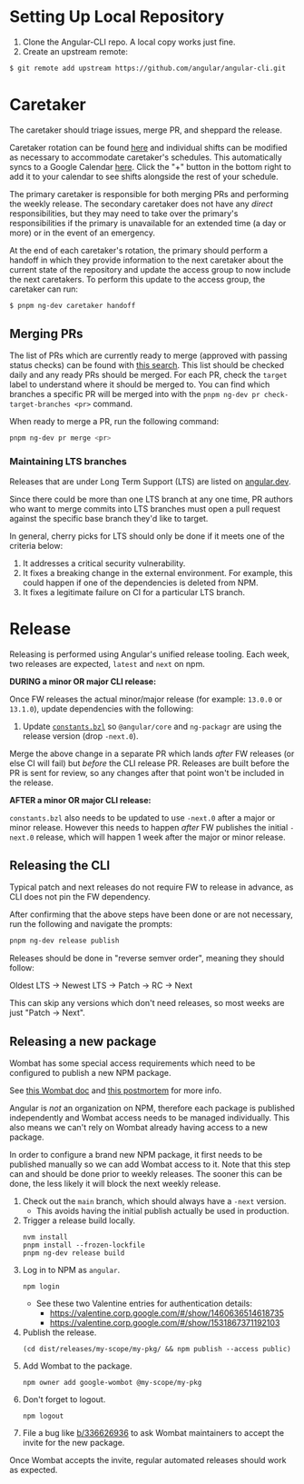 # Setting Up Local Repository

1. Clone the Angular-CLI repo. A local copy works just fine.
1. Create an upstream remote:

```bash
$ git remote add upstream https://github.com/angular/angular-cli.git
```

# Caretaker

The caretaker should triage issues, merge PR, and sheppard the release.

Caretaker rotation can be found
[here](https://rotations.corp.google.com/rotation/5117919353110528) and individual shifts can
be modified as necessary to accommodate caretaker's schedules. This automatically syncs to a
Google Calendar
[here](https://calendar.google.com/calendar/u/0/embed?src=c_6s96kkvd7nhink3e2gnkvfrt1g@group.calendar.google.com).
Click the "+" button in the bottom right to add it to your calendar to see shifts alongside the
rest of your schedule.

The primary caretaker is responsible for both merging PRs and performing the weekly release.
The secondary caretaker does not have any _direct_ responsibilities, but they may need to take
over the primary's responsibilities if the primary is unavailable for an extended time (a day
or more) or in the event of an emergency.

At the end of each caretaker's rotation, the primary should perform a handoff in which they
provide information to the next caretaker about the current state of the repository and update
the access group to now include the next caretakers. To perform this update to the access group,
the caretaker can run:

```bash
$ pnpm ng-dev caretaker handoff
```

## Merging PRs

The list of PRs which are currently ready to merge (approved with passing status checks) can
be found with [this search](https://github.com/angular/angular-cli/pulls?q=is%3Apr+is%3Aopen+label%3A%22action%3A+merge%22+-is%3Adraft).
This list should be checked daily and any ready PRs should be merged. For each PR, check the
`target` label to understand where it should be merged to. You can find which branches a specific
PR will be merged into with the `pnpm ng-dev pr check-target-branches <pr>` command.

When ready to merge a PR, run the following command:

```bash
pnpm ng-dev pr merge <pr>
```

### Maintaining LTS branches

Releases that are under Long Term Support (LTS) are listed on [angular.dev](https://angular.dev/reference/releases#support-policy-and-schedule).

Since there could be more than one LTS branch at any one time, PR authors who want to
merge commits into LTS branches must open a pull request against the specific base branch they'd like to target.

In general, cherry picks for LTS should only be done if it meets one of the criteria below:

1. It addresses a critical security vulnerability.
2. It fixes a breaking change in the external environment.
   For example, this could happen if one of the dependencies is deleted from NPM.
3. It fixes a legitimate failure on CI for a particular LTS branch.

# Release

Releasing is performed using Angular's unified release tooling. Each week, two releases are expected, `latest` and `next` on npm.

**DURING a minor OR major CLI release:**

Once FW releases the actual minor/major release (for example: `13.0.0` or `13.1.0`), update dependencies with the following:

1.  Update [`constants.bzl`](../../constants.bzl) so `@angular/core` and `ng-packagr` are using the release version (drop `-next.0`).

Merge the above change in a separate PR which lands _after_ FW releases (or else CI will fail) but _before_ the CLI
release PR. Releases are built before the PR is sent for review, so any changes after that point won't be included in the release.

**AFTER a minor OR major CLI release:**

`constants.bzl` also needs to be updated to use `-next.0` after a major or minor release. However this needs to happen _after_ FW
publishes the initial `-next.0` release, which will happen 1 week after the major or minor release.

## Releasing the CLI

Typical patch and next releases do not require FW to release in advance, as CLI does not pin the FW
dependency.

After confirming that the above steps have been done or are not necessary, run the following and
navigate the prompts:

```sh
pnpm ng-dev release publish
```

Releases should be done in "reverse semver order", meaning they should follow:

Oldest LTS -> Newest LTS -> Patch -> RC -> Next

This can skip any versions which don't need releases, so most weeks are just "Patch -> Next".

## Releasing a new package

Wombat has some special access requirements which need to be configured to publish a new NPM package.

See [this Wombat doc](http://g3doc/company/teams/cloud-client-libraries/team/automation/docs/npm-publish-service#existing-package)
and [this postmortem](http://docs/document/d/1emx2mhvF5xMzNUlDrVRYKI_u4iUOnVrg3rV6c5jk2is?resourcekey=0-qpsFbBfwioYT4f6kyUm8ZA&tab=t.0)
for more info.

Angular is _not_ an organization on NPM, therefore each package is published
independently and Wombat access needs to be managed individually. This also means
we can't rely on Wombat already having access to a new package.

In order to configure a brand new NPM package, it first needs to be published
manually so we can add Wombat access to it. Note that this step can and should be
done prior to weekly releases. The sooner this can be done, the less likely it
will block the next weekly release.

1.  Check out the `main` branch, which should always have a `-next` version.
    - This avoids having the initial publish actually be used in production.
1.  Trigger a release build locally.
    ```shell
    nvm install
    pnpm install --frozen-lockfile
    pnpm ng-dev release build
    ```
1.  Log in to NPM as `angular`.
    ```shell
    npm login
    ```
    - See these two Valentine entries for authentication details:
      - https://valentine.corp.google.com/#/show/1460636514618735
      - https://valentine.corp.google.com/#/show/1531867371192103
1.  Publish the release.
    ```shell
    (cd dist/releases/my-scope/my-pkg/ && npm publish --access public)
    ```
1.  Add Wombat to the package.
    ```shell
    npm owner add google-wombot @my-scope/my-pkg
    ```
1.  Don't forget to logout.
    ```shell
    npm logout
    ```
1.  File a bug like [b/336626936](http://b/336626936) to ask Wombat maintainers to
    accept the invite for the new package.

Once Wombat accepts the invite, regular automated releases should work as expected.
